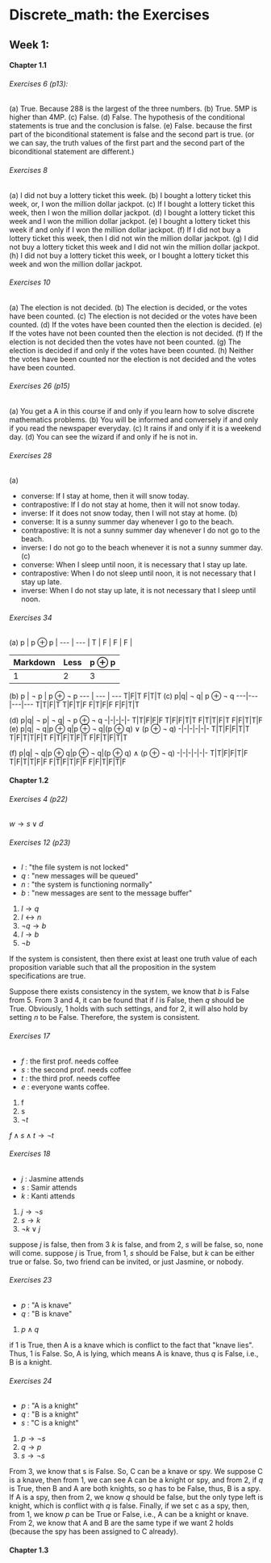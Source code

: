 # Discrete_math: the Exercises

## Week 1:
#### Chapter 1.1
###### Exercises 6 (p13):
(a) True. Because 288 is the largest of the three numbers.
(b) True. 5MP is higher than 4MP.
(c) False.
(d) False. The hypothesis of the conditional statements is true and the conclusion is false.
(e) False. because the first part of the biconditional statement is false and the second part is true. (or we can say, the truth values of the first part and the second part of the biconditional statement are different.)

###### Exercises 8
(a) I did not buy a lottery ticket this week.
(b) I bought a lottery ticket this week, or, I won the million dollar jackpot.
(c) If I bought a lottery ticket this week, then I won the million dollar jackpot.
(d) I bought a lottery ticket this week and I won the million dollar jackpot.
(e) I bought a lottery ticket this week if and only if I won the million dollar jackpot.
(f) If I did not buy a lottery ticket this week, then I did not win the million dollar jackpot.
(g) I did not buy a lottery ticket this week and I did not win the million dollar jackpot.
(h) I did not buy a lottery ticket this week, or I bought a lottery ticket this week and won the million dollar jackpot.

###### Exercises 10
(a) The election is not decided.
(b) The election is decided, or the votes have been counted.
(c) The election is not decided or the votes have been counted.
(d) If the votes have been counted then the election is decided.
(e) If the votes have not been counted then the election is not decided.
(f) If the election is not decided then the votes have not been counted.
(g) The election is decided if and only if the votes have been counted.
(h) Neither the votes have been counted nor the election is not decided and the votes have been counted.

###### Exercises 26 (p15)
(a) You get a A in this course if and only if you learn how to solve discrete mathematics problems.
(b) You will be informed and conversely if and only if you read the newspaper everyday.
(c) It rains if and only if it is a weekend day.
(d) You can see the wizard if and only if he is not in.

###### Exercises 28
(a)
- converse: If I stay at home, then it will snow today.
- contrapostive: If I do not stay at home, then it will not snow today.
- inverse: If it does not snow today, then I will not stay at home.
(b)
- converse: It is a sunny summer day whenever I go to the beach.  
- contrapostive: It is not a sunny summer day whenever I do not go to the beach.
- inverse: I do not go to the beach whenever it is not a sunny summer day.
(c)
- converse: When I sleep until noon, it is necessary that I stay up late.
- contrapostive: When I do not sleep until noon, it is not necessary that I stay up late.
- inverse: When I do not stay up late, it is not necessary that I sleep until noon.

###### Exercises 34
(a)
p | p $\oplus$ p |
--- | --- |
T | F |
F | F |

Markdown | Less | p $\oplus$ p
--- | --- | ---
1 | 2 | 3


(b)
p | $\neg$ p | p $\oplus$ $\neg$ p
--- | --- | ---
T|F|T
F|T|T
(c)
p|q| $\neg$ q| p $\oplus$ $\neg$ q
---|---|---|---
T|T|F|T
T|F|T|F
F|T|F|F
F|F|T|T

(d)
p|q| $\neg$ p| $\neg$ q| $\neg$ p $\oplus$ $\neg$ q
-|-|-|-|-
T|T|F|F|F
T|F|F|T|T
F|T|T|F|T
F|F|T|T|F
(e)
p|q| $\neg$ q|p $\oplus$ q|p $\oplus$ $\neg$ q|(p $\oplus$ q) $\vee$ (p $\oplus$ $\neg$ q)
-|-|-|-|-|-
T|T|F|F|T|T
T|F|T|T|F|T
F|T|F|T|F|T
F|F|T|F|T|T

(f)
p|q| $\neg$ q|p $\oplus$ q|p $\oplus$ $\neg$ q|(p $\oplus$ q) $\wedge$ (p $\oplus$ $\neg$ q)
-|-|-|-|-|-
T|T|F|F|T|F
T|F|T|T|F|F
F|T|F|T|F|F
F|F|T|F|T|F


#### Chapter 1.2
###### Exercises 4 (p22)
$w \rightarrow s \vee d$
###### Exercises 12 (p23)
- $l$ : "the file system is not locked"
- $q$ : "new messages will be queued"
- $n$ : "the system is functioning normally"
- $b$ : "new messages are sent to the message buffer"

1. $l\rightarrow q$
2. $l\leftrightarrow n$
3. $\neg q\rightarrow b$
4. $l\rightarrow b$
5. $\neg b$

If the system is consistent, then there exist at least one truth value of each proposition variable such that all the proposition in the system specifications are true.

Suppose there exists consistency in the system, we know that $b$ is False from 5. From 3 and 4, it can be found that if $l$ is False, then $q$ should be True. Obviously, 1 holds with such settings, and for 2, it will also hold by setting $n$ to be False. Therefore, the system is consistent.

###### Exercises 17
- $f$ : the first prof. needs coffee
- $s$ : the second prof. needs coffee
- $t$ : the third prof. needs coffee
- $e$ : everyone wants coffee.

1. f
2. s
3. $\neg t$

$f\wedge s\wedge t\rightarrow\neg t$

###### Exercises 18
- $j$ : Jasmine attends
- $s$ : Samir attends
- $k$ : Kanti attends
1. $j\rightarrow \neg s$
2. $s\rightarrow k$
3. $\neg k\vee j$

suppose $j$ is false, then from 3 $k$ is false, and from 2, $s$ will be false, so, none will come. suppose $j$ is True, from 1, $s$ should be False, but $k$ can be either true or false. So, two friend can be invited, or just Jasmine, or nobody.

###### Exercises 23
- $p$ : "A is knave"
- $q$ : "B is knave"
1. $p\wedge q$

if 1 is True, then A is a knave which is conflict to the fact that "knave lies". Thus, 1 is False. So, A is lying, which means A is knave, thus $q$ is False, i.e., B is a knight.

###### Exercises 24
- $p$ : "A is a knight"
- $q$ : "B is a knight"
- $s$ : "C is a knight"

1. $p\rightarrow \neg s$
2. $q\rightarrow p$
3. $s\rightarrow \neg s$

From 3, we know that s is False. So, C can be a knave or spy. We suppose C is a knave, then from 1, we can see A can be a knight or spy, and from 2, if $q$ is True, then B and A are both knights, so $q$ has to be  False, thus, B is a spy. If A is a spy, then from 2, we know $q$ should be false, but the only type left is knight, which is conflict with $q$ is false. Finally, if we set c as a spy, then, from 1, we know $p$ can be True or False, i.e., A can be a knight or knave. From 2, we know that A and B are the same type if we want 2 holds (because the spy has been assigned to C already).


#### Chapter 1.3
